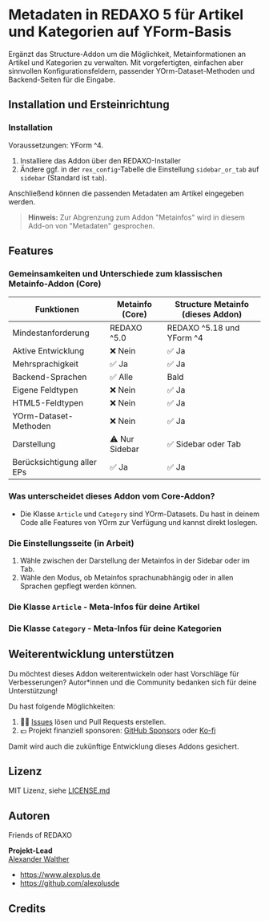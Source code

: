 # Metadaten in REDAXO 5 für Artikel und Kategorien auf YForm-Basis

Ergänzt das Structure-Addon um die Möglichkeit, Metainformationen an Artikel und Kategorien zu verwalten. Mit vorgefertigten, einfachen aber sinnvollen Konfigurationsfeldern, passender YOrm-Dataset-Methoden und Backend-Seiten für die Eingabe.

## Installation und Ersteinrichtung

### Installation

Voraussetzungen: YForm ^4.

1. Installiere das Addon über den REDAXO-Installer
2. Ändere ggf. in der `rex_config`-Tabelle die Einstellung `sidebar_or_tab` auf `sidebar` (Standard ist `tab`).

Anschließend können die passenden Metadaten am Artikel eingegeben werden.

> **Hinweis:** Zur Abgrenzung zum Addon "Metainfos" wird in diesem Add-on von "Metadaten" gesprochen.

## Features

### Gemeinsamkeiten und Unterschiede zum klassischen Metainfo-Addon (Core)

| Funktionen                 | Metainfo (Core)       | Structure Metainfo (dieses Addon) |
|----------------------------|-----------------------|-----------------------------------|
| Mindestanforderung         | REDAXO ^5.0           | REDAXO ^5.18 und YForm ^4         |
| Aktive Entwicklung         | ❌ Nein               | ✅ Ja                            |
| Mehrsprachigkeit           | ✅ Ja                 | ✅ Ja                            |
| Backend-Sprachen           | ✅ Alle               | Bald                             |
| Eigene Feldtypen           | ❌ Nein               | ✅ Ja                            |
| HTML5-Feldtypen            | ❌ Nein               | ✅ Ja                            |
| YOrm-Dataset-Methoden      | ❌ Nein               | ✅ Ja                            |
| Darstellung                | ⚠️ Nur Sidebar        | ✅ Sidebar oder Tab              |
| Berücksichtigung aller EPs | ✅ Ja                 | ✅ Ja                            |

### Was unterscheidet dieses Addon vom Core-Addon?

- Die Klasse `Article` und `Category` sind YOrm-Datasets. Du hast in deinem Code alle Features von YOrm zur Verfügung und kannst direkt loslegen.

### Die Einstellungsseite (in Arbeit)

1. Wähle zwischen der Darstellung der Metainfos in der Sidebar oder im Tab.
2. Wähle den Modus, ob Metainfos sprachunabhängig oder in allen Sprachen gepflegt werden können.

### Die Klasse `Article` - Meta-Infos für deine Artikel

### Die Klasse `Category` - Meta-Infos für deine Kategorien

## Weiterentwicklung unterstützen

Du möchtest dieses Addon weiterentwickeln oder hast Vorschläge für Verbesserungen? Autor*innen und die Community bedanken sich für deine Unterstützung!

Du hast folgende Möglichkeiten:

1. 🙏🏻 [Issues](https://github.com/alexplusde/structure_metainfo/issues) lösen und Pull Requests erstellen.
2. 💶 Projekt finanziell sponsoren: [GitHub Sponsors](https://github.com/alxndr-w) oder [Ko-fi](https://ko-fi.com/alxndr-w)

Damit wird auch die zukünftige Entwicklung dieses Addons gesichert.

## Lizenz

MIT Lizenz, siehe [LICENSE.md](https://github.com/alexplusde/dummy/blob/master/LICENSE.md)  

## Autoren

Friends of REDAXO

**Projekt-Lead**  
[Alexander Walther](https://github.com/alxndr-w)

- <https://www.alexplus.de>  
- <https://github.com/alexplusde>

## Credits
